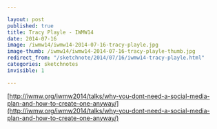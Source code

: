 ```yaml
---

layout: post
published: true
title: Tracy Playle - IWMW14
date: 2014-07-16
image: /iwmw14/iwmw14-2014-07-16-tracy-playle.jpg
image-thumb: /iwmw14/iwmw14-2014-07-16-tracy-playle-thumb.jpg
redirect_from: "/sketchnote/2014/07/16/iwmw14-tracy-playle.html"
categories: sketchnotes
invisible: 1

---
```


[http://iwmw.org/iwmw2014/talks/why-you-dont-need-a-social-media-plan-and-how-to-create-one-anyway/](http://iwmw.org/iwmw2014/talks/why-you-dont-need-a-social-media-plan-and-how-to-create-one-anyway/)
